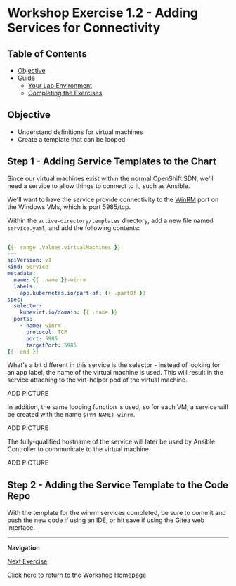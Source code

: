 # Workshop Exercise 1.2 - Adding Services for Connectivity

## Table of Contents

* [Objective](#objective)
* [Guide](#guide)
   * [Your Lab Environment](#your-lab-environment)
   * [Completing the Exercises](#completing-the-exercises)

## Objective

* Understand definitions for virtual machines
* Create a template that can be looped

## Step 1 - Adding Service Templates to the Chart
Since our virtual machines exist within the normal OpenShift SDN, we'll need a service to allow things to connect to it, such as Ansible.

We'll want to have the service provide connectivity to the [WinRM](https://en.wikipedia.org/wiki/Windows_Remote_Management) port on the Windows VMs, which is port 5985/tcp.

Within the `active-directory/templates` directory, add a new file named `service.yaml`, and add the following contents:
```yaml
---
{{- range .Values.virtualMachines }}
---
apiVersion: v1
kind: Service
metadata:
  name: {{ .name }}-winrm
  labels:
    app.kubernetes.io/part-of: {{ .partOf }}
spec:
  selector:
    kubevirt.io/domain: {{ .name }}
  ports:
    - name: winrm
      protocol: TCP
      port: 5985
      targetPort: 5985
{{- end }}
```

What's a bit different in this service is the selector - instead of looking for an app label, the name of the virtual machine is used. This will result in the service attaching to the virt-helper pod of the virtual machine.

ADD PICTURE

In addition, the same looping function is used, so for each VM, a service will be created with the name `$(VM_NAME)-winrm`.

ADD PICTURE

The fully-qualified hostname of the service will later be used by Ansible Controller to communicate to the virtual machine.

ADD PICTURE

## Step 2 - Adding the Service Template to the Code Repo
With the template for the winrm services completed, be sure to commit and push the new code if using an IDE, or hit save if using the Gitea web interface.

---
**Navigation**

[Next Exercise](../1.2-student-pages/)

[Click here to return to the Workshop Homepage](../README.md)
